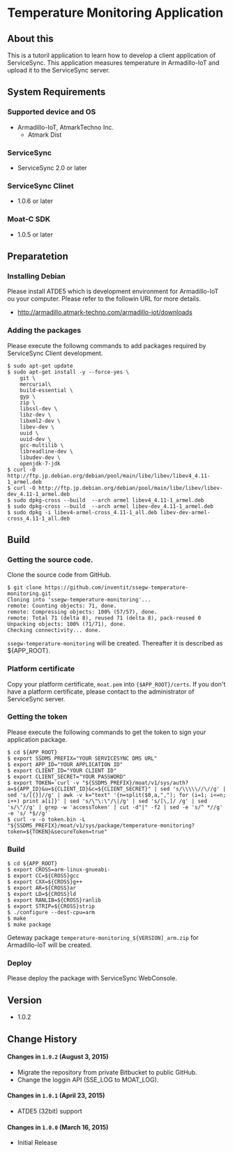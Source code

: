 Temperature Monitoring Application
=======================

## About this
This is a tutoril application to learn how to develop a client application of ServiceSync.
This application measures temperature in Armadillo-IoT and upload it to the ServiceSync server.


## System Requirements
### Supported device and OS
* Armadillo-IoT, AtmarkTechno Inc.
    * Atmark Dist

### ServiceSync
* ServiceSync 2.0 or later

### ServiceSync Clinet
* 1.0.6 or later

### Moat-C SDK
* 1.0.5 or later

## Preparatetion

### Installing Debian

Please install ATDE5 which is development environment for Armadillo-IoT ou your computer. Please refer to the followin URL for more details.

* http://armadillo.atmark-techno.com/armadillo-iot/downloads

### Adding the packages

Please execute the followng commands to add packages required by ServiceSync Client development.

```
$ sudo apt-get update
$ sudo apt-get install -y --force-yes \
	git \
	mercurial\ 
	build-essential \
	gyp \
	zip \
	libssl-dev \
	libz-dev \
	libxml2-dev \
	libev-dev \
	uuid \
	uuid-dev \
	gcc-multilib \
	libreadline-dev \
	libudev-dev \
	openjdk-7-jdk
$ curl -O http://ftp.jp.debian.org/debian/pool/main/libe/libev/libev4_4.11-1_armel.deb
$ curl -O http://ftp.jp.debian.org/debian/pool/main/libe/libev/libev-dev_4.11-1_armel.deb
$ sudo dpkg-cross --build  --arch armel libev4_4.11-1_armel.deb
$ sudo dpkg-cross --build  --arch armel libev-dev_4.11-1_armel.deb
$ sudo dpkg -i libev4-armel-cross_4.11-1_all.deb libev-dev-armel-cross_4.11-1_all.deb
```

## Build

### Getting the source code.

Clone the source code from GitHub.
```
$ git clone https://github.com/inventit/ssegw-temperature-monitoring.git
Cloning into 'ssegw-temperature-monitoring'...
remote: Counting objects: 71, done.
remote: Compressing objects: 100% (57/57), done.
remote: Total 71 (delta 8), reused 71 (delta 8), pack-reused 0
Unpacking objects: 100% (71/71), done.
Checking connectivity... done.
```

`ssegw-temperature-monitoring` will be created. Thereafter it is described as ${APP_ROOT}.

### Platform certificate

Copy your platform certificate, `moat.pem` into `{$APP_ROOT}/certs`.
If you don't have a platform certificate, please contact to the administrator of ServiceSync server.

### Getting the token

Please execute the following commands to get the token to sign your application package.
```
$ cd ${APP_ROOT}
$ export SSDMS_PREFIX="YOUR SERVICESYNC DMS URL"
$ export APP_ID="YOUR APPLICATION ID"
$ export CLIENT_ID="YOUR CLIENT ID"
$ export CLIENT_SECRET="YOUR PASSWORD"
$ export TOKEN=`curl -v "${SSDMS_PREFIX}/moat/v1/sys/auth?a=${APP_ID}&u=${CLIENT_ID}&c=${CLIENT_SECRET}" | sed 's/\\\\\//\//g' | sed 's/[{}]//g' | awk -v k="text" '{n=split($0,a,","); for (i=1; i<=n; i++) print a[i]}' | sed 's/\"\:\"/\|/g' | sed 's/[\,]/ /g' | sed 's/\"//g' | grep -w 'accessToken' | cut -d"|" -f2 | sed -e 's/^ *//g' -e 's/ *$//g'`
$ curl -v -o token.bin -L "${SSDMS_PREFIX}/moat/v1/sys/package/temperature-monitoring?token=${TOKEN}&secureToken=true"
```

### Build

```
$ cd ${APP_ROOT}
$ export CROSS=arm-linux-gnueabi-
$ export CC=${CROSS}gcc
$ export CXX=${CROSS}g++
$ export AR=${CROSS}ar
$ export LD=${CROSS}ld
$ export RANLIB=${CROSS}ranlib
$ export STRIP=${CROSS}strip
$ ./configure --dest-cpu=arm
$ make
$ make package
```
Geteway package `temperature-monitoring_${VERSION]_arm.zip` for Armadillo-IoT will be created.

### Deploy

Please deploy the package with ServiceSync WebConsole.

## Version
* 1.0.2
 
## Change History

#### Changes in `1.0.2` (August 3, 2015)

* Migrate the repository from private Bitbucket to public GitHub.
* Change the loggin API (SSE_LOG to MOAT_LOG).

#### Changes in `1.0.1` (April 23, 2015)

* ATDE5 (32bit) support

#### Changes in `1.0.0` (March 16, 2015)

* Initial Release
